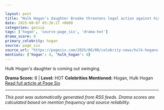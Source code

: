 ```yaml
---

layout: post
title: "Hulk Hogan’s daughter Brooke threatens legal action against his camp: ‘I’m not to be played with’""
date: 2025-08-07 05:26:27 +0000
categories: gossip
tags: ['hogan', 'source-page_six', 'drama-hot']
drama_score: 8
primary_celebrity: hogan
source: page_six
source_url: "https://pagesix.com/2025/08/06/celebrity-news/hulk-hogans-daughter-brooke-threatens-legal-action-against-his-camp-for-spreading-lies/""
mentions: {'hogan': 4, 'hulk_hogan': 4}
---
```


Hulk Hogan's daughter is coming out swinging.

**Drama Score:** 8 | **Level:** HOT **Celebrities Mentioned:** Hogan, Hulk Hogan [Read full article at Page Six](https://pagesix.com/2025/08/06/celebrity-news/hulk-hogans-daughter-brooke-threatens-legal-action-against-his-camp-for-spreading-lies/)

---

*This post was automatically generated from RSS feeds. Drama scores are calculated based on mention frequency and source reliability.*